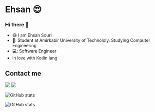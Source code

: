 # Ehsan :heart_eyes:
### Hi there 👋


<!--![gif](https://raw.githubusercontent.com/ehsansouri23/ehsansouri23/master/andorid-kotlin.gif)-->

- 😄 I am Ehsan Souri
- 📖: Student at Amirkabir University of Technololy. Studying Computer Engineering
- 💻: Software Engineer
- in love with Kotlin lang


<!--
**ehsansouri23/ehsansouri23** is a ✨ _special_ ✨ repository because its `README.md` (this file) appears on your GitHub profile.

Here are some ideas to get you started:

- 🔭 I’m currently working on ...
- 🌱 I’m currently learning ...
- 👯 I’m looking to collaborate on ...
- 🤔 I’m looking for help with ...
- 💬 Ask me about ...
- 📫 How to reach me: ...
- 😄 Pronouns: ...
- ⚡ Fun fact: ...
-->

## Contact me
[![](https://img.shields.io/badge/Gmail-D14836?style=for-the-badge&logo=gmail&logoColor=white)](mailto:ehsansouri23@gmail.com)
[![](https://img.shields.io/badge/LinkedIn-0077B5?style=for-the-badge&logo=linkedin&logoColor=white)](https://www.linkedin.com/in/ehsan-souri-271678192/)


![GitHub stats](https://github-readme-stats.vercel.app/api?username=ehsansouri23&show_icons=true)

![GitHub stats](https://github-readme-stats.vercel.app/api/top-langs/?username=ehsansouri23)
